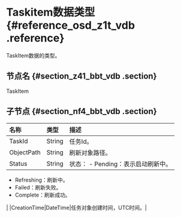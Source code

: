# Taskitem数据类型 {#reference_osd_z1t_vdb .reference}

TaskItem数据的类型。

## 节点名 {#section_z41_bbt_vdb .section}

TaskItem

## 子节点 {#section_nf4_bbt_vdb .section}

|名称|类型|描述|
|:-|:-|:-|
|TaskId|String|任务Id。|
|ObjectPath|String|刷新对象路径。|
|Status|String|状态： -   Pending：表示启动刷新中。
-   Refreshing：刷新中。
-   Failed：刷新失败。
-   Complete：刷新成功。

 |
|CreationTime|DateTime|任务对象创建时间，UTC时间。|

